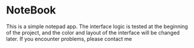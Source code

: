 # NoteBook
This is a simple notepad app.
The interface logic is tested at the beginning of the project, and the color and layout of the interface will be changed later.
If you encounter problems, please contact me
